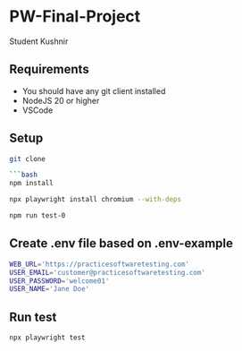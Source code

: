 # PW-Final-Project

Student Kushnir

## Requirements

* You should have any git client installed
* NodeJS 20 or higher
* VSCode

## Setup
```bash
git clone

```bash
npm install
```

```bash
npx playwright install chromium --with-deps
```

```bash
npm run test-0
```
## Create .env file based on .env-example
```bash
WEB_URL='https://practicesoftwaretesting.com'
USER_EMAIL='customer@practicesoftwaretesting.com'
USER_PASSWORD='welcome01'
USER_NAME='Jane Doe'
```
## Run test
```bash
npx playwright test
```


